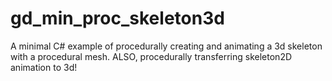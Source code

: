 # gd_min_proc_skeleton3d
A minimal C# example of procedurally creating and animating a 3d skeleton with a procedural mesh. ALSO, procedurally transferring skeleton2D animation to 3d!
